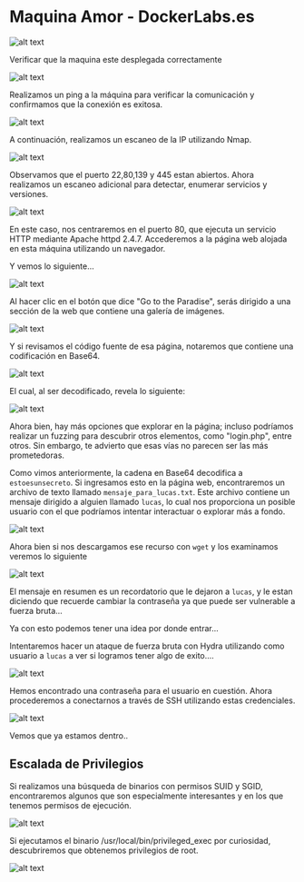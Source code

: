 # Maquina Amor - DockerLabs.es

![alt text](ImagenesMaquinaParadise/image.png)

Verificar que la maquina este desplegada correctamente

![alt text](ImagenesMaquinaParadise/image-1.png)

Realizamos un ping a la máquina para verificar la comunicación y confirmamos que la conexión es exitosa.

![alt text](ImagenesMaquinaParadise/image-2.png)

A continuación, realizamos un escaneo de la IP utilizando Nmap.

![alt text](ImagenesMaquinaParadise/image-3.png)

Observamos que el puerto 22,80,139 y 445 estan abiertos. Ahora realizamos un escaneo adicional para detectar, enumerar servicios y versiones.

![alt text](ImagenesMaquinaParadise/image-4.png)

En este caso, nos centraremos en el puerto 80, que ejecuta un servicio HTTP mediante Apache httpd 2.4.7. Accederemos a la página web alojada en esta máquina utilizando un navegador.

Y vemos lo siguiente...

![alt text](ImagenesMaquinaParadise/image-5.png)

Al hacer clic en el botón que dice "Go to the Paradise", serás dirigido a una sección de la web que contiene una galería de imágenes.

![alt text](ImagenesMaquinaParadise/image-6.png)

Y si revisamos el código fuente de esa página, notaremos que contiene una codificación en Base64.

![alt text](ImagenesMaquinaParadise/image-7.png)

El cual, al ser decodificado, revela lo siguiente:

![alt text](ImagenesMaquinaParadise/image-8.png)

Ahora bien, hay más opciones que explorar en la página; incluso podríamos realizar un fuzzing para descubrir otros elementos, como "login.php", entre otros. Sin embargo, te advierto que esas vías no parecen ser las más prometedoras.

Como vimos anteriormente, la cadena en Base64 decodifica a `estoesunsecreto`. Si ingresamos esto en la página web, encontraremos un archivo de texto llamado `mensaje_para_lucas.txt`. Este archivo contiene un mensaje dirigido a alguien llamado `lucas`, lo cual nos proporciona un posible usuario con el que podríamos intentar interactuar o explorar más a fondo.

![alt text](ImagenesMaquinaParadise/image-9.png)

Ahora bien si nos descargamos ese recurso con `wget` y los examinamos veremos lo siguiente

![alt text](ImagenesMaquinaParadise/image-10.png)

El mensaje en resumen es un recordatorio que le dejaron a `lucas`, y le estan diciendo que recuerde cambiar la contraseña ya que puede ser vulnerable a fuerza bruta...

Ya con esto podemos tener una idea por donde entrar...

Intentaremos hacer un ataque de fuerza bruta con Hydra utilizando como usuario a `lucas` a ver si logramos tener algo de exito....

![alt text](ImagenesMaquinaParadise/image-11.png)

Hemos encontrado una contraseña para el usuario en cuestión. Ahora procederemos a conectarnos a través de SSH utilizando estas credenciales.

![alt text](ImagenesMaquinaParadise/image-12.png)

Vemos que ya estamos dentro..

## Escalada de Privilegios

Si realizamos una búsqueda de binarios con permisos SUID y SGID, encontraremos algunos que son especialmente interesantes y en los que tenemos permisos de ejecución.

![alt text](ImagenesMaquinaParadise/image-17.png)

Si ejecutamos el binario /usr/local/bin/privileged_exec por curiosidad, descubriremos que obtenemos privilegios de root.

![alt text](ImagenesMaquinaParadise/image-18.png)
